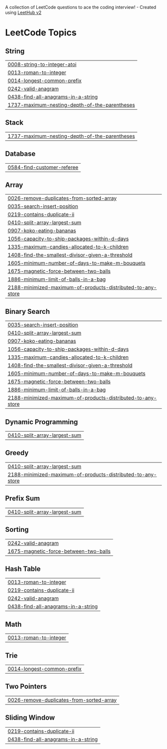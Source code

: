 A collection of LeetCode questions to ace the coding interview! - Created using [LeetHub v2](https://github.com/arunbhardwaj/LeetHub-2.0)
<!---LeetCode Topics Start-->
# LeetCode Topics
## String
|  |
| ------- |
| [0008-string-to-integer-atoi](https://github.com/BalaAdithya16/Leetcode/tree/master/0008-string-to-integer-atoi) |
| [0013-roman-to-integer](https://github.com/BalaAdithya16/Leetcode/tree/master/0013-roman-to-integer) |
| [0014-longest-common-prefix](https://github.com/BalaAdithya16/Leetcode/tree/master/0014-longest-common-prefix) |
| [0242-valid-anagram](https://github.com/BalaAdithya16/Leetcode/tree/master/0242-valid-anagram) |
| [0438-find-all-anagrams-in-a-string](https://github.com/BalaAdithya16/Leetcode/tree/master/0438-find-all-anagrams-in-a-string) |
| [1737-maximum-nesting-depth-of-the-parentheses](https://github.com/BalaAdithya16/Leetcode/tree/master/1737-maximum-nesting-depth-of-the-parentheses) |
## Stack
|  |
| ------- |
| [1737-maximum-nesting-depth-of-the-parentheses](https://github.com/BalaAdithya16/Leetcode/tree/master/1737-maximum-nesting-depth-of-the-parentheses) |
## Database
|  |
| ------- |
| [0584-find-customer-referee](https://github.com/BalaAdithya16/Leetcode/tree/master/0584-find-customer-referee) |
## Array
|  |
| ------- |
| [0026-remove-duplicates-from-sorted-array](https://github.com/BalaAdithya16/Leetcode/tree/master/0026-remove-duplicates-from-sorted-array) |
| [0035-search-insert-position](https://github.com/BalaAdithya16/Leetcode/tree/master/0035-search-insert-position) |
| [0219-contains-duplicate-ii](https://github.com/BalaAdithya16/Leetcode/tree/master/0219-contains-duplicate-ii) |
| [0410-split-array-largest-sum](https://github.com/BalaAdithya16/Leetcode/tree/master/0410-split-array-largest-sum) |
| [0907-koko-eating-bananas](https://github.com/BalaAdithya16/Leetcode/tree/master/0907-koko-eating-bananas) |
| [1056-capacity-to-ship-packages-within-d-days](https://github.com/BalaAdithya16/Leetcode/tree/master/1056-capacity-to-ship-packages-within-d-days) |
| [1335-maximum-candies-allocated-to-k-children](https://github.com/BalaAdithya16/Leetcode/tree/master/1335-maximum-candies-allocated-to-k-children) |
| [1408-find-the-smallest-divisor-given-a-threshold](https://github.com/BalaAdithya16/Leetcode/tree/master/1408-find-the-smallest-divisor-given-a-threshold) |
| [1605-minimum-number-of-days-to-make-m-bouquets](https://github.com/BalaAdithya16/Leetcode/tree/master/1605-minimum-number-of-days-to-make-m-bouquets) |
| [1675-magnetic-force-between-two-balls](https://github.com/BalaAdithya16/Leetcode/tree/master/1675-magnetic-force-between-two-balls) |
| [1886-minimum-limit-of-balls-in-a-bag](https://github.com/BalaAdithya16/Leetcode/tree/master/1886-minimum-limit-of-balls-in-a-bag) |
| [2188-minimized-maximum-of-products-distributed-to-any-store](https://github.com/BalaAdithya16/Leetcode/tree/master/2188-minimized-maximum-of-products-distributed-to-any-store) |
## Binary Search
|  |
| ------- |
| [0035-search-insert-position](https://github.com/BalaAdithya16/Leetcode/tree/master/0035-search-insert-position) |
| [0410-split-array-largest-sum](https://github.com/BalaAdithya16/Leetcode/tree/master/0410-split-array-largest-sum) |
| [0907-koko-eating-bananas](https://github.com/BalaAdithya16/Leetcode/tree/master/0907-koko-eating-bananas) |
| [1056-capacity-to-ship-packages-within-d-days](https://github.com/BalaAdithya16/Leetcode/tree/master/1056-capacity-to-ship-packages-within-d-days) |
| [1335-maximum-candies-allocated-to-k-children](https://github.com/BalaAdithya16/Leetcode/tree/master/1335-maximum-candies-allocated-to-k-children) |
| [1408-find-the-smallest-divisor-given-a-threshold](https://github.com/BalaAdithya16/Leetcode/tree/master/1408-find-the-smallest-divisor-given-a-threshold) |
| [1605-minimum-number-of-days-to-make-m-bouquets](https://github.com/BalaAdithya16/Leetcode/tree/master/1605-minimum-number-of-days-to-make-m-bouquets) |
| [1675-magnetic-force-between-two-balls](https://github.com/BalaAdithya16/Leetcode/tree/master/1675-magnetic-force-between-two-balls) |
| [1886-minimum-limit-of-balls-in-a-bag](https://github.com/BalaAdithya16/Leetcode/tree/master/1886-minimum-limit-of-balls-in-a-bag) |
| [2188-minimized-maximum-of-products-distributed-to-any-store](https://github.com/BalaAdithya16/Leetcode/tree/master/2188-minimized-maximum-of-products-distributed-to-any-store) |
## Dynamic Programming
|  |
| ------- |
| [0410-split-array-largest-sum](https://github.com/BalaAdithya16/Leetcode/tree/master/0410-split-array-largest-sum) |
## Greedy
|  |
| ------- |
| [0410-split-array-largest-sum](https://github.com/BalaAdithya16/Leetcode/tree/master/0410-split-array-largest-sum) |
| [2188-minimized-maximum-of-products-distributed-to-any-store](https://github.com/BalaAdithya16/Leetcode/tree/master/2188-minimized-maximum-of-products-distributed-to-any-store) |
## Prefix Sum
|  |
| ------- |
| [0410-split-array-largest-sum](https://github.com/BalaAdithya16/Leetcode/tree/master/0410-split-array-largest-sum) |
## Sorting
|  |
| ------- |
| [0242-valid-anagram](https://github.com/BalaAdithya16/Leetcode/tree/master/0242-valid-anagram) |
| [1675-magnetic-force-between-two-balls](https://github.com/BalaAdithya16/Leetcode/tree/master/1675-magnetic-force-between-two-balls) |
## Hash Table
|  |
| ------- |
| [0013-roman-to-integer](https://github.com/BalaAdithya16/Leetcode/tree/master/0013-roman-to-integer) |
| [0219-contains-duplicate-ii](https://github.com/BalaAdithya16/Leetcode/tree/master/0219-contains-duplicate-ii) |
| [0242-valid-anagram](https://github.com/BalaAdithya16/Leetcode/tree/master/0242-valid-anagram) |
| [0438-find-all-anagrams-in-a-string](https://github.com/BalaAdithya16/Leetcode/tree/master/0438-find-all-anagrams-in-a-string) |
## Math
|  |
| ------- |
| [0013-roman-to-integer](https://github.com/BalaAdithya16/Leetcode/tree/master/0013-roman-to-integer) |
## Trie
|  |
| ------- |
| [0014-longest-common-prefix](https://github.com/BalaAdithya16/Leetcode/tree/master/0014-longest-common-prefix) |
## Two Pointers
|  |
| ------- |
| [0026-remove-duplicates-from-sorted-array](https://github.com/BalaAdithya16/Leetcode/tree/master/0026-remove-duplicates-from-sorted-array) |
## Sliding Window
|  |
| ------- |
| [0219-contains-duplicate-ii](https://github.com/BalaAdithya16/Leetcode/tree/master/0219-contains-duplicate-ii) |
| [0438-find-all-anagrams-in-a-string](https://github.com/BalaAdithya16/Leetcode/tree/master/0438-find-all-anagrams-in-a-string) |
<!---LeetCode Topics End-->
